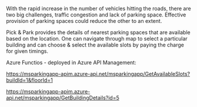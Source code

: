
With the rapid increase in the number of vehicles hitting the roads, there are two big challenges, traffic congestion and lack of parking space. Effective provision of parking spaces could reduce the other to an extent.


Pick & Park provides the details of nearest parking spaces that are available based on the location. One can navigate through map to select a particular building and can choose & select the available slots by paying the charge for given timings.


Azure Functios - deployed in Azure API Management:

https://msparkingapp-apim.azure-api.net/msparkingapp/GetAvailableSlots?buildId=1&floorId=1

https://msparkingapp-apim.azure-api.net/msparkingapp/GetBuildingDetails?id=5
